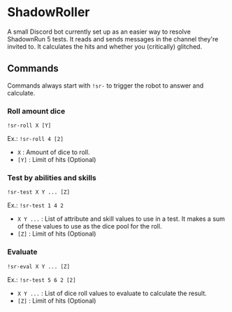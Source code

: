 # ShadowRoller
A small Discord bot currently set up as an easier way to resolve ShadownRun 5 tests.
It reads and sends messages in the channel they're invited to.
It calculates the hits and whether you (critically) glitched.

## Commands
Commands always start with `!sr-` to trigger the robot to answer and calculate.

### Roll amount dice
`!sr-roll X [Y]`

Ex.: `!sr-roll 4 [2]`

- `X` : Amount of dice to roll.
- `[Y]` : Limit of hits (Optional)

### Test by abilities and skills
`!sr-test X Y ... [Z]`

Ex.: `!sr-test 1 4 2`

- `X Y ...` : List of attribute and skill values to use in a test. It makes a sum of these values to use as the dice pool for the roll.
- `[Z]` : Limit of hits (Optional)

### Evaluate 
`!sr-eval X Y ... [Z]`

Ex.: `!sr-test 5 6 2 [2]`

- `X Y ...` : List of dice roll values to evaluate to calculate the result.
- `[Z]` : Limit of hits (Optional)